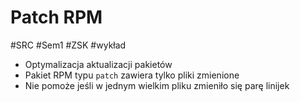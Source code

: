 # Patch RPM
#SRC #Sem1 #ZSK #wykład 

- Optymalizacja aktualizacji pakietów
- Pakiet RPM typu `patch` zawiera tylko pliki zmienione
- Nie pomoże jeśli w jednym wielkim pliku zmieniło się parę linijek 
